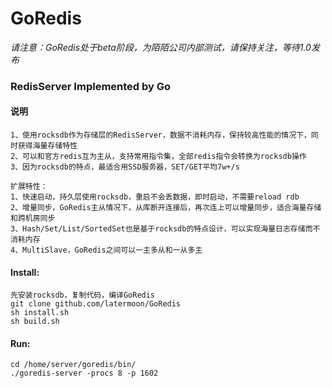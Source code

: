 GoRedis
=======

*请注意：GoRedis处于beta阶段，为陌陌公司内部测试，请保持关注，等待1.0发布*

### RedisServer Implemented by Go
#### 说明
	1、使用rocksdb作为存储层的RedisServer，数据不消耗内存，保持较高性能的情况下，同时获得海量存储特性
	2、可以和官方redis互为主从，支持常用指令集，全部redis指令会转换为rocksdb操作
	3、因为rocksdb的特点，最适合用SSD服务器，SET/GET平均7w+/s

	扩展特性：
	1、快速启动，持久层使用rocksdb，重启不会丢数据，即时启动，不需要reload rdb
	2、增量同步，GoRedis主从情况下，从库断开连接后，再次连上可以增量同步，适合海量存储和跨机房同步
	3、Hash/Set/List/SortedSet也是基于rocksdb的特点设计，可以实现海量日志存储而不消耗内存
	4、MultiSlave，GoRedis之间可以一主多从和一从多主

#### Install:
	先安装rocksdb，复制代码，编译GoRedis
	git clone github.com/latermoon/GoRedis
	sh install.sh
	sh build.sh

#### Run:
	cd /home/server/goredis/bin/
	./goredis-server -procs 8 -p 1602


